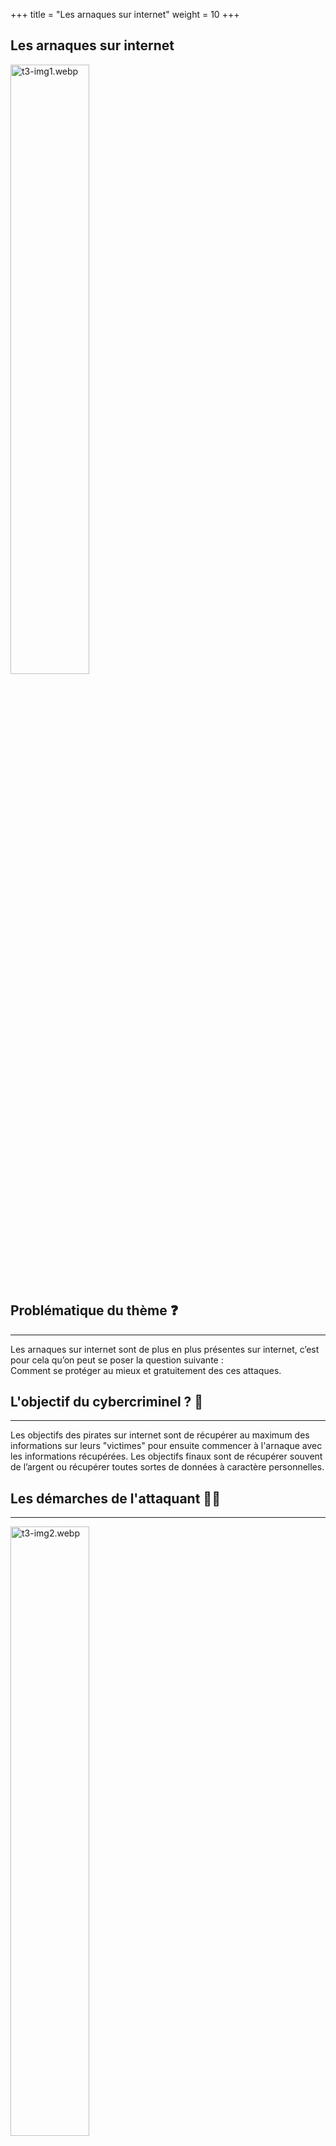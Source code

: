 +++
title = "Les arnaques sur internet"
weight = 10
+++

## Les arnaques sur internet

<img src="https://cybersafe-dls-fr.vercel.app/theme3-img/t3-img1.webp" alt="t3-img1.webp" width="50%"/>


## Problématique du thème ❓
---
Les arnaques sur internet sont de plus en plus présentes sur internet, c’est pour cela qu’on peut se poser la question suivante :  
Comment se protéger au mieux et gratuitement des ces attaques.


## L'objectif du cybercriminel ? 🎯
---


Les objectifs des pirates sur internet  sont de récupérer au maximum des informations sur leurs "victimes" pour ensuite commencer à l'arnaque avec les informations récupérées. Les objectifs finaux sont de récupérer souvent de l’argent ou récupérer toutes sortes de données à caractère personnelles.


## Les démarches de l'attaquant 👨‍💻
---

<img src="https://cybersafe-dls-fr.vercel.app/theme3-img/t3-img2.webp" alt="t3-img2.webp" width="50%"/>
<img src="https://cybersafe-dls-fr.vercel.app/theme3-img/t3-img3.webp" alt="t3-img3.webp" width="50%"/>

Les attaquant peuvent utiliser plusieurs manière afin d'arriver a leurs fins en voici quelques unes.
 
**Le phishing ou hameçonnage :**  
Le phishing consiste à aller à la "pêche" aux informations. "C’est une technique frauduleuse qui trompe l’internaute pour l’inciter à communiquer ses données personnelles en se faisant passer pour un tiers de confiance". Il peut s’agir de faux e-mails de banque qui prétendent faire un dépôt de document sur votre compte, de faux e-mails pour demander une indemnisation, ou encore de fausses offres.
 
**Le drop shipping :**  
Le dropshipping est une pratique commerciale qui se développe de plus en plus sur Internet, notamment chez les influenceurs et via les réseaux sociaux. Il s’agit d’une technique utilisée par des sites internet qui proposent des produits déjà en vente chez d’autres fournisseurs et qui gonflent artificiellement le prix afin d’empocher une jolie commission au passage. "Par exemple, un influenceur va nous promettre 50% sur une montre si on l’achète sur telle boutique en ligne. Et puis, on se rend compte par la suite que cette boutique n’est qu’un intermédiaire avec le grossiste et qu’elle a obtenu une commission énorme sur votre achat. Finalement, on a payé cette montre 10x plus cher".

**Les faux sites arnaqueurs :**  
Certains sites sont simplement frauduleux et n'en verront jamais notre commande. Ils utilisent des adresses quasi identiques aux magasins en ligne bien connus. Ils usurpent les noms de marques célèbres puis disparaissent du paysage pour réapparaître plus tard sous une autre dénomination.

**Arnaques aux dépannages :**  
L’arnaque au faux support technique (Tech support scam en anglais) consiste à effrayer la victime, par SMS, téléphone, chat, courriel, ou par l’apparition d’un message qui bloque son ordinateur, lui indiquant un problème technique grave et un risque de perte de ses données ou de l’usage de son équipement afin de la pousser à contacter un prétendu support technique officiel (Microsoft, Apple, Google…), pour ensuite la convaincre de payer un pseudo-dépannage informatique et/ ou à acheter des logiciels inutiles, voire nuisibles. Si la victime refuse de payer, les criminels peuvent la menacer de détruire ses fichiers ou de divulguer ses informations personnelles.
 
**Le chantage à la webcam :**  
Cela peut arriver que des arnaqueurs prétendent avoir vidéos de nous en train de regarder des films coquins. Ils vont nous faire chanter et demander de l’argent pour ne pas divulguer ces soi-disant vidéos. Mais si cela reste pour le moins probable.



## Les moyens de remédiation ✅
---

**Comment bien réagir en cas d'escroquerie**  
Alertez rapidement votre banque pour annuler l’opération et faites opposition à votre carte bancaire si elle a été utilisée par l’escroc.  
Consignez toutes les preuves possibles : URL, capture d’écran, référence de la transaction…  
Déposez plainte contre l’auteur des faits ou, s’il n’est pas identifié, contre X. Les autorités développent une plateforme en ligne, baptisée Thésée, pour faciliter la démarche. Elle sera opérationnelle dans le courant de l’année.  


**Comment éviter les pièges**  
Il existe bien d’autres méthodes pour vous tromper sur le net, et il s’en crée tous les jours de nouvelles. Impossible de toutes les recenser ici; par contre nous pouvons vous donner quelques conseils pour vous protéger :  
 
- ➡️N’envoyez jamais vos informations confidentielles (numéros de carte bancaire, mots de passe, etc.) en réponse à un mail. Les banques, assurances, service publique ne vous demanderont jamais vos identifiants. Souvent les arnaqueurs vont essayer de vous mettre la pression pour vous inciter à payer rapidement.
 
- ➡️Prenez le temps de vérifier le sérieux de l’organisme qui vous sollicite pour un paiement ou autre. Un simple passage par le net suffit souvent à obtenir de nombreuses informations. Des erreurs de syntaxe et des approximations doivent vous alerter. 
 
- ➡️Prenez le temps de lire les conditions contractuelles. Concernant l’arnaque aux faux produits d’essai, la mention d’un abonnement est bien présente dans les conditions de vente, mais soigneusement noyée dans  les informations pour que vous passiez à côté.  

- ➡️En cas d’infection de votre ordinateur, ne cédez surtout pas à la panique. Et quoi qu’il arrive, n’acceptez jamais la prise en main à distance de votre ordinateur par un support que vous n’avez pas sollicité.
 
- ➡️Pour toute démarche administrative, passez par les sites officiels, jamais par des intermédiaires.

**Les risques encourue :**  
Suite, aux arnaques/escroquerie il y a plusieurs risques qu’ils faut prendre en compte comme :  
- ➡️ Vole de données bancaire
- ➡️ Vole d'identité
- ➡️ Vole d’argent
- ➡️ Vole de données personnels
- ➡️ Vole de données médicale


## Le point juridique 📘
---

L’incrimination principale qui peut être retenue est l’escroquerie. L’article 313-1 du code pénal. L’escroquerie est passible de cinq ans d’emprisonnement et de 375 000 euros d’amende.  
Source: [legifrance.gouv.fr](https://www.legifrance.gouv.fr/codes/article_lc/LEGIARTI000006418192/)  

Si la victime est menacée de suppression de ses fichiers ou en est victime, de tels procédés relèvent de l’extorsion de fonds. L’extorsion est passible de sept ans d’emprisonnement et de 100 000 euros d’amende.  

Les articles 323-1 à 323-7 du code pénal disposent que : « la suppression ou la modification de données contenues dans le système », ou l’« altération du fonctionnement de ce système » sont passibles de deux ans à sept ans d’emprisonnement et de 60 000 à 300 000 euros d’amende.  
Source: [legifrance.gouv.fr](https://www.legifrance.gouv.fr/codes/section_lc/LEGITEXT000006070719/LEGISCTA000006149839/#LEGISCTA000006149839)

Le harcèlement via internet (mails, réseaux sociaux...) est appelé cyberharcèlement. Il s'agit d' un délit : infraction jugée par le tribunal correctionnel et punie principalement d'une amende et/ou d'une peine d'emprisonnement inférieure à 10 ans.  
Source: [service-public.fr](https://www.service-public.fr/particuliers/vosdroits/F32239)
